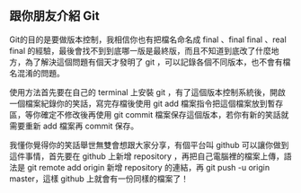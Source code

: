 ## 跟你朋友介紹 Git
Git的目的是要做版本控制，我相信你也有把檔名命名成 final 、final final 、real final 的經驗，最後會找不到到底哪一版是最終版，而且不知道到底改了什麼地方，為了解決這個問題有個天才發明了 git ，可以記錄各個不同版本，也不會有檔名混淆的問題。

使用方法首先要在自己的 terminal 上安裝 git ，有了這個版本控制系統後，開啟一個檔案紀錄你的笑話，寫完存檔後使用 git add 檔案指令把這個檔案放到暫存區，等你確定不修改後再使用 git commit 檔案保存這個版本，若你有新的笑話就需要重新 add 檔案再 commit 保存。

我懂你覺得你的笑話舉世無雙會想跟大家分享，有個平台叫 github 可以讓你做到這件事情，首先要在 github 上新增 repository ，再把自己電腦裡的檔案上傳，語法是 git remote add origin 新增 repository 的連結，再 git push -u origin master，這樣 github 上就會有一份同樣的檔案了！
